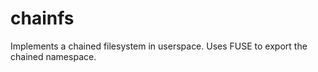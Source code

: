 # chainfs
Implements a chained filesystem in userspace.  Uses FUSE to export the chained namespace.
